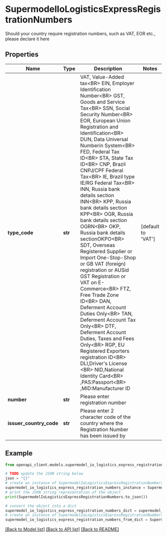 # SupermodelIoLogisticsExpressRegistrationNumbers

Should your country require registration numbers, such as VAT, EOR etc., please declare it here

## Properties

Name | Type | Description | Notes
------------ | ------------- | ------------- | -------------
**type_code** | **str** | VAT, Value-Added tax&lt;BR&gt;      EIN, Employer Identification Number&lt;BR&gt;      GST, Goods and Service Tax&lt;BR&gt;      SSN, Social Security Number&lt;BR&gt;      EOR, European Union Registration and Identification&lt;BR&gt;      DUN, Data Universal Numberin System&lt;BR&gt;      FED, Federal Tax ID&lt;BR&gt;      STA, State Tax ID&lt;BR&gt;      CNP, Brazil CNPJ/CPF Federal Tax&lt;BR&gt;      IE, Brazil type IE/RG Federal Tax&lt;BR&gt;      INN, Russia bank details section INN&lt;BR&gt;      KPP, Russia bank details section KPP&lt;BR&gt;      OGR, Russia bank details section OGRN&lt;BR&gt;      OKP, Russia bank details sectionOKPO&lt;BR&gt;      SDT, Overseas Registered Supplier or Import One-Stop-Shop or GB VAT (foreign) registration or AUSid GST Registration or VAT on E-Commerce&lt;BR&gt;      FTZ, Free Trade Zone ID&lt;BR&gt;      DAN, Deferment Account Duties Only&lt;BR&gt;      TAN, Deferment Account Tax Only&lt;BR&gt;      DTF, Deferment Account Duties, Taxes and Fees Only&lt;BR&gt;      RGP, EU Registered Exporters registration ID&lt;BR&gt;       DLI,Driver&#39;s License &lt;BR&gt;      NID,National Identity Card&lt;BR&gt;      ,PAS:Passport&lt;BR&gt;      ,MID:Manufacturer ID | [default to 'VAT']
**number** | **str** | Please enter registration number | 
**issuer_country_code** | **str** | Please enter 2 character code of the country where the Registration Number has been issued by | 

## Example

```python
from openapi_client.models.supermodel_io_logistics_express_registration_numbers import SupermodelIoLogisticsExpressRegistrationNumbers

# TODO update the JSON string below
json = "{}"
# create an instance of SupermodelIoLogisticsExpressRegistrationNumbers from a JSON string
supermodel_io_logistics_express_registration_numbers_instance = SupermodelIoLogisticsExpressRegistrationNumbers.from_json(json)
# print the JSON string representation of the object
print(SupermodelIoLogisticsExpressRegistrationNumbers.to_json())

# convert the object into a dict
supermodel_io_logistics_express_registration_numbers_dict = supermodel_io_logistics_express_registration_numbers_instance.to_dict()
# create an instance of SupermodelIoLogisticsExpressRegistrationNumbers from a dict
supermodel_io_logistics_express_registration_numbers_from_dict = SupermodelIoLogisticsExpressRegistrationNumbers.from_dict(supermodel_io_logistics_express_registration_numbers_dict)
```
[[Back to Model list]](../README.md#documentation-for-models) [[Back to API list]](../README.md#documentation-for-api-endpoints) [[Back to README]](../README.md)


